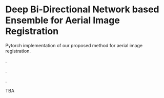 # Deep Bi-Directional Network based Ensemble for Aerial Image Registration

Pytorch implementation of our proposed method for aerial image registration.

.

.

.

TBA

